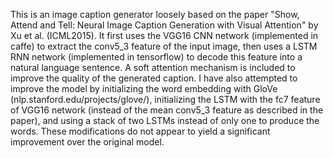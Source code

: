This is an image caption generator loosely based on the paper "Show, Attend and Tell: Neural Image Caption Generation with Visual Attention" by Xu et al. (ICML2015). It first uses the VGG16 CNN network (implemented in caffe) to extract the conv5_3 feature of the input image, then uses a LSTM RNN network (implemented in tensorflow) to decode this feature into a natural language sentence. A soft attention mechanism is included to improve the quality of the generated caption. I have also attempted to improve the model by initializing the word embedding with GloVe (nlp.stanford.edu/projects/glove/), initializing the LSTM with the fc7 feature of VGG16 network (instead of the mean conv5_3 feature as described in the paper), and using a stack of two LSTMs instead of only one to produce the words. These modifications do not appear to yield a significant improvement over the original model.
